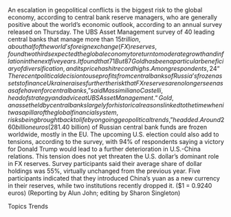 An escalation in geopolitical conflicts is the biggest risk to the global economy, according to central bank reserve managers, who are generally positive about the world’s economic outlook, according to an annual survey released on Thursday.
The UBS Asset Management survey of 40 leading central banks that manage more than $15 trillion, about half of the world’s foreign exchange (FX) reserves, found two thirds expected the global economy to return to moderate growth and inflation in the next five years.
It found that 71% expect U.S. headline consumer inflation to be between 2% and 3% in a year’s time. The Federal Reserve has a 2% inflation target.
But 87% of the reserve managers surveyed flagged further escalation in geopolitical conflicts as the biggest threat to this benign outcome, and 41% said they are diversifying their investments more across regions and currencies fearing an escalation of tensions between the U.S. and China.
Gold has been a particular beneficiary of diversification, and its price has hit record highs. Among respondents, 24% had increased their gold exposure in the past year and 30% plan to do so in the coming year, although they also plan to raise bond allocations.
“The recent political decision to use profits from central banks of Russia’s frozen assets to finance Ukraine raises further the risk that FX reserves are no longer seen as a safe haven for central banks,” said Massimiliano Castelli, head of strategy and advice at UBS Asset Management.
“Gold, an asset held by central banks largely for historical reasons linked to the time when it was a pillar of the global financial system, risks being brought back to life by ongoing geopolitical trends,” he added.
Around 260 billion euros ($281.40 billion) of Russian central bank funds are frozen worldwide, mostly in the EU.
The upcoming U.S. election could also add to tensions, according to the survey, with 94% of respondents saying a victory for Donald Trump would lead to a further deterioration in U.S.-China relations.
This tension does not yet threaten the U.S. dollar’s dominant role in FX reserves. Survey participants said their average share of dollar holdings was 55%, virtually unchanged from the previous year.
Five participants indicated that they introduced China’s yuan as a new currency in their reserves, while two institutions recently dropped it.
($1 = 0.9240 euros)
(Reporting by Alun John; editing by Sharon Singleton)

Topics
Trends
